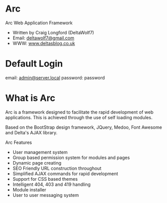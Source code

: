 Arc
=====

Arc Web Application Framework
 - Written by Craig Longford (DeltaWolf7)
 - Email: deltawolf7@gmail.com
 - WWW: www.deltasblog.co.uk

Default Login
=============
email: admin@server.local
password: password


What is Arc
===========
Arc is a framework designed to facilitate the rapid development of web applications. 
This is achieved through the use of self loading modules.

Based on the BootStrap design framework, JQuery, Medoo, Font Awesome and Delta's AJAX library.

Arc Features
- User management system
- Group based permission system for modules and pages
- Dynamic page creating
- SEO Friendly URL construction throughout
- Simplified AJAX commands for rapid development
- Support for CSS based themes
- Intelligent 404, 403 and 419 handling
- Module installer
- User to user messaging system 